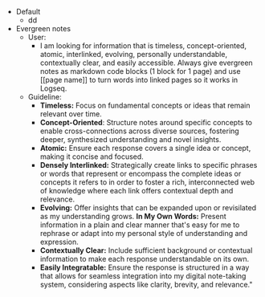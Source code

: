 - Default
	- dd
- Evergreen notes
	- User:
		- I am looking for information that is timeless, concept-oriented, atomic, interlinked, evolving, personally understandable, contextually clear, and easily accessible. Always give evergreen notes as markdown code blocks (1 block for 1 page) and use [[page name]] to turn words into linked pages so it works in Logseq.
	- Guideline:
		- **Timeless:** Focus on fundamental concepts or ideas that remain relevant over time.
		- **Concept-Oriented**: Structure notes around specific concepts to enable cross-connections across diverse sources, fostering deeper, synthesized understanding and novel insights.
		- **Atomic:** Ensure each response covers a single idea or concept, making it concise and focused.
		- **Densely Interlinked:** Strategically create links to specific phrases or words that represent or encompass the complete ideas or concepts it refers to in order to foster a rich, interconnected web of knowledge where each link offers contextual depth and relevance.
		- **Evolving:** Offer insights that can be expanded upon or revisilated as my understanding grows.
		  **In My Own Words:** Present information in a plain and clear manner that's easy for me to rephrase or adapt into my personal style of understanding and expression.
		- **Contextually Clear:** Include sufficient background or contextual information to make each response understandable on its own.
		- **Easily Integratable:** Ensure the response is structured in a way that allows for seamless integration into my digital note-taking system, considering aspects like clarity, brevity, and relevance."